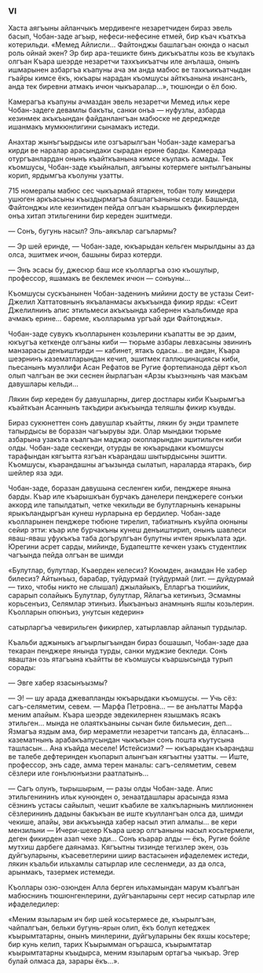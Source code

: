 ### VI

Хаста аягъыны айланчыкъ мердивенге незаретчиден бираз эвель басып, Чобан-заде агъыр, нефеси-нефесине етмей, бир къач къаткъа котерильди.
«Мемед Айлисли… Файтонджы башлагъан оюнда о насыл роль ойнай экен?
Эр бир ара-тешикте бинъ дикъкъатлы козь ве къулакъ олгъан Къара шеэрде незаретчи тахкъикъатчы иле анълаша, онынъ ишмарынен азбаргъа къапуны ача эм анда мабюс ве тахкъикъатчыдан гъайры кимсе ёкъ, юкъары нарадан къомшусы айткъанына инансанъ, анда тек биревни атмакъ ичюн чыкъаралар…», тюшюнди о ёл бою.

Камерагъа къапуны ачмаздан эвель незаретчи Мемед ильк кере Чобан-задеге девамлы бакъты, санки онъа — нуфузлы, азбарда кезинмек акъкъындан файданлангъан мабюске не дереджеде ишанмакъ мумкюнлигини сынамакъ истеди.

Анахтар жынъгъырдысы иле озгъарылгъан Чобан-заде камерагъа кирди ве наралар арасындаки сырадан ерине барды.
Камерада отургъанлардан онынъ къайткъанына кимсе къулакъ асмады.
Тек къомшусы, Чобан-заде къыйналып, аягъыны котермеге ынтылгъаныны корип, ярдымгъа къолуны узатты.

715 номералы мабюс сес чыкъармай ятаркен, тобан толу миндери ушюген аркъасыны къыздырмагъа башлагъаныны сезди.
Башында, Файтонджы иле кезинтиден пейда олгъан къарышыкъ фикирлерден онъа хитап этильгенини бир кереден эшитмеди.

— Сонъ, бугунь насыл?
Эль-аякълар сагълармы?

— Эр шей еринде, — Чобан-заде, юкъарыдан кельген мырылдыны аз да олса, эшитмек ичюн, башыны бираз котерди.

— Энъ эсасы бу, джесюр баш исе къолларгъа озю къошулыр, профессор, яшамакъ ве беклемек ичюн — сонъуны...

Къомшусы сускъанынен Чобан-заденинъ мийини досту ве устазы Сеит-Джелил Хаттатовнынъ якъаланмасы акъкъында фикир ярды: «Сеит Джелилнинъ апис этильмеси акъкъында хабернен къальбимде яра ачмакъ ерине… бареме, къолларыма ургъай эди Файтонджы».

Чобан-заде сувукъ къолларынен козьлерини къапатты ве эр даим, юкъугъа кеткенде олгъаны киби — тюрьме азбары левхасыны эвининъ манзарасы денъиштирди — кабинет, ятакъ одасы… ве андан, Къара шеэрнинъ казематларындан кечип, эшитмек галлюцинациясы киби, пьесанынъ муэллифи Асан Рефатов ве Ругие фортепианода дёрт къол олып чалгъан ве эки сеснен йырлагъан «Арзы къыз»нынъ чая макъам давушлары кельди…

Лякин бир кереден бу давушларны, дигер достлары киби Къырымгъа къайткъан Асаннынъ такъдири акъкъында теляшлы фикир къувды.

Бираз сукюнеттен сонъ давушлар къайтты, лякин бу энди трампете тапырдысы ве боразан чагъырувы эди.
Олар мындаки тюрьме азбарына узакъта къалгъан маджар окопларындан эшитильген киби олды.
Чобан-заде сескенди, отурды ве юкъарыдаки къомшусы тарафындан кягъытта язгъан къарандаш шытырдысыны эшитти.
Къомшусы, къарандашны агъызында сылатып, нараларда ятаракъ, бир шейлер яза эди.

Чобан-заде, боразан давушына сесленген киби, пенджере янына барды.
Къар иле къарышкъан бурчакъ данелери пенджереге сонъки аккорд иле тапылдатып, четке чекильди ве булутларнынъ кенарыны ярыкъландыргъан кунеш нурларына ер бердилер.
Чобан-заде къолларынен пенджере тюбюне тирелип, табиатнынъ къуйпа оюныны сейир этти: къар иле бурчакъны кунеш денъиштирип, онынъ шавлеси яваш-яваш уфукъкъа таба догърулгъан булутны ичтен ярыкълата эди. 
Юрегини асрет сарды, мийинде, Будапештте кечкен узакъ студентлик чагъында пейда олгъан ве шимди

«Булутлар, булутлар,
Къаерден келесиз?
Коюмден, анамдан 
Не хабер билесиз?
Айтынъыз, барабар, туйдурмай (туйдурмай (лит. — дуйдурмай — тихо, чтобы никто не слышал) джылайыкъ, 
Ёлларгъа тюшийик,
сарарып солайыкъ
Булутлар, булутлар,
Яйлагъа кетинъиз, 
Эсмамны корьсенъиз, 
Селямлар этинъиз.
Йыкъанъыз анамнынъ яшлы козьлерин.
Къолларын опюнъиз, унутсын кедерин» 

сатырларгъа чевирильген фикирлер, хатырлавлар айланып турдылар.

Къальби аджыныкъ агъырлыгъындан бираз бошашып, Чобан-заде даа текаран пенджере янында турды, санки муджзие бекледи.
Сонъ яваштан озь ятагъына къайтты ве къомшусы къаршысында турып сорады:

— Эвге хабер язасынъызмы?

— Э! — шу арада джевапланды юкъарыдаки къомшусы. — Учь сёз: сагъ-селяметим, севем. — Марфа Петровна… — ве анълатты Марфа меним апайым.
Къара шеэрде эвдекилернен язышмакъ ясакъ этильген… мында не олаяткъаныны сычан биле бильмесин, деп…
Язмагъа яздым ама, бир мераметли незаретчи тапсанъ да, ёлласанъ… казематнынъ арабакъапусындан чыкъкъан сонъ пошта къутусына ташласын…
Ана къайда меселе!
Истейсизми? — юкъарыдан къарандаш ве талебе дефтеринден къопарып алынгъан кягъытны узатты. — Иште, профессор, энъ саде, амма терен маналы: сагъ-селяметим, севем сёзлери иле гонълюнъизни раатлатынъ…

— Сагъ олунъ, тырышырым, — разы олды Чобан-заде.
Апис этильгенининъ ильк кунюнден о, зенаатдашлары арасында язма сёзнинъ устасы сайылып, чешит къабиле ве халкъларнынъ миллионнен сёзлерининъ дадыны бакъкъан ве иште къуллангъан олса да, шимди чекише, апайы, эви акъкъында хабер насыл этип алмалы… ве кери мензильни — Ичери-шехер Къара шеэр олгъаныны насыл косьтермели, деген фикирден азап чеке эди…
Сонъ къарар алды — ёкъ, Ругие бойле мутхиш дарбеге даянамаз.
Кягъытны тизинде тегизлер экен, озь дуйгъуларыны, къасеветлерини шиир вастасынен ифаделемек истеди, лякин къальби ильхамлы сатырлар иле сесленмеди, аз да олса, арынмакъ, тазермек истемеди.

Къоллары озю-озюнден Алла берген ильхамындан марум къалгъан мабюснинъ тюшюнгенлерини, дуйгъанларыны серт несир сатырлар иле ифаделедилер:

«Меним языларым ич бир шей косьтермесе де, къырылгъан, чайпалгъан, бельки бугунь-ярын олип, ёкъ болуп кетеджек къырымтатарны, онынъ минлерини, дуйгъуларыны бек яхшы косьтере; бир кунь келип, тарих Къырымман огърашса, къырымтатар къырымтатарны къыдырса, меним языларым ортагъа чыкъар.
Эгер булай олмаса да, зарары ёкъ...».

